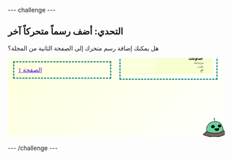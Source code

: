 --- challenge ---

## التحدي: أضف رسماً متحركاً آخر

هل يمكنك إضافة رسم متحرك إلى الصفحة الثانية من المجلة؟

![لقطة شاشة](images/magazine-animation-challenge.png)

--- /challenge ---
